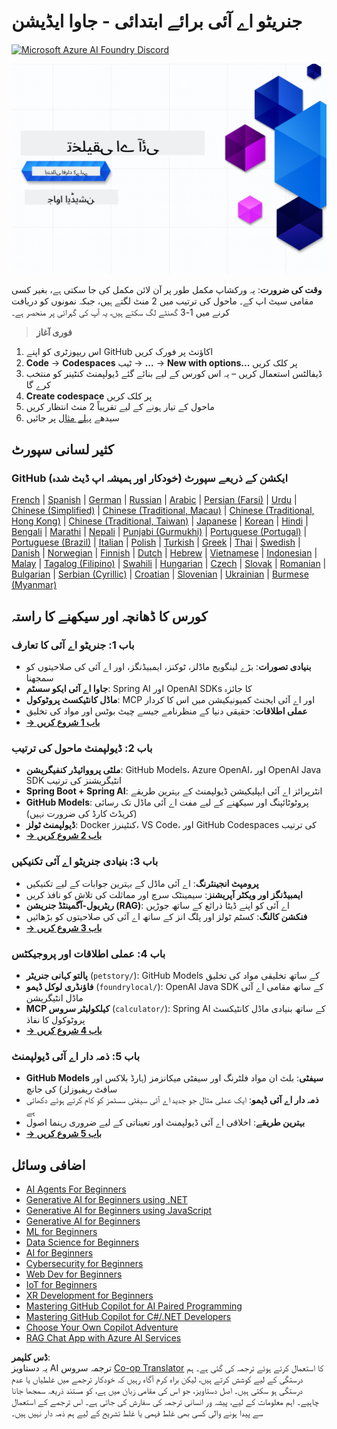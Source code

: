 <!--
CO_OP_TRANSLATOR_METADATA:
{
  "original_hash": "63b6426b88f6f56398ca3f1fbfc30889",
  "translation_date": "2025-07-29T08:13:30+00:00",
  "source_file": "README.md",
  "language_code": "ur"
}
-->
# جنریٹو اے آئی برائے ابتدائی - جاوا ایڈیشن

[![Microsoft Azure AI Foundry Discord](https://dcbadge.limes.pink/api/server/ByRwuEEgH4)](https://discord.com/invite/ByRwuEEgH4)

![Generative AI for Beginners - Java Edition](../../translated_images/beg-genai-series.8b48be9951cc574c25f8a3accba949bfd03c2f008e2c613283a1b47316fbee68.ur.png)

**وقت کی ضرورت**: یہ ورکشاپ مکمل طور پر آن لائن مکمل کی جا سکتی ہے، بغیر کسی مقامی سیٹ اپ کے۔ ماحول کی ترتیب میں 2 منٹ لگتے ہیں، جبکہ نمونوں کو دریافت کرنے میں 1-3 گھنٹے لگ سکتے ہیں، یہ آپ کی گہرائی پر منحصر ہے۔

> **فوری آغاز**

1. اس ریپوزٹری کو اپنے GitHub اکاؤنٹ پر فورک کریں  
2. **Code** → **Codespaces** ٹیب → **...** → **New with options...** پر کلک کریں  
3. ڈیفالٹس استعمال کریں – یہ اس کورس کے لیے بنائے گئے ڈیولپمنٹ کنٹینر کو منتخب کرے گا  
4. **Create codespace** پر کلک کریں  
5. ماحول کے تیار ہونے کے لیے تقریباً 2 منٹ انتظار کریں  
6. سیدھے [پہلے مثال](./02-SetupDevEnvironment/README.md#step-2-create-a-github-personal-access-token) پر جائیں  

## کثیر لسانی سپورٹ

### GitHub ایکشن کے ذریعے سپورٹ (خودکار اور ہمیشہ اپ ڈیٹ شدہ)

[French](../fr/README.md) | [Spanish](../es/README.md) | [German](../de/README.md) | [Russian](../ru/README.md) | [Arabic](../ar/README.md) | [Persian (Farsi)](../fa/README.md) | [Urdu](./README.md) | [Chinese (Simplified)](../zh/README.md) | [Chinese (Traditional, Macau)](../mo/README.md) | [Chinese (Traditional, Hong Kong)](../hk/README.md) | [Chinese (Traditional, Taiwan)](../tw/README.md) | [Japanese](../ja/README.md) | [Korean](../ko/README.md) | [Hindi](../hi/README.md) | [Bengali](../bn/README.md) | [Marathi](../mr/README.md) | [Nepali](../ne/README.md) | [Punjabi (Gurmukhi)](../pa/README.md) | [Portuguese (Portugal)](../pt/README.md) | [Portuguese (Brazil)](../br/README.md) | [Italian](../it/README.md) | [Polish](../pl/README.md) | [Turkish](../tr/README.md) | [Greek](../el/README.md) | [Thai](../th/README.md) | [Swedish](../sv/README.md) | [Danish](../da/README.md) | [Norwegian](../no/README.md) | [Finnish](../fi/README.md) | [Dutch](../nl/README.md) | [Hebrew](../he/README.md) | [Vietnamese](../vi/README.md) | [Indonesian](../id/README.md) | [Malay](../ms/README.md) | [Tagalog (Filipino)](../tl/README.md) | [Swahili](../sw/README.md) | [Hungarian](../hu/README.md) | [Czech](../cs/README.md) | [Slovak](../sk/README.md) | [Romanian](../ro/README.md) | [Bulgarian](../bg/README.md) | [Serbian (Cyrillic)](../sr/README.md) | [Croatian](../hr/README.md) | [Slovenian](../sl/README.md) | [Ukrainian](../uk/README.md) | [Burmese (Myanmar)](../my/README.md)

## کورس کا ڈھانچہ اور سیکھنے کا راستہ

### **باب 1: جنریٹو اے آئی کا تعارف**
- **بنیادی تصورات**: بڑے لینگویج ماڈلز، ٹوکنز، ایمبیڈنگز، اور اے آئی کی صلاحیتوں کو سمجھنا  
- **جاوا اے آئی ایکو سسٹم**: Spring AI اور OpenAI SDKs کا جائزہ  
- **ماڈل کانٹیکسٹ پروٹوکول**: MCP اور اے آئی ایجنٹ کمیونیکیشن میں اس کا کردار  
- **عملی اطلاقات**: حقیقی دنیا کے منظرنامے جیسے چیٹ بوٹس اور مواد کی تخلیق  
- **[→ باب 1 شروع کریں](./01-IntroToGenAI/README.md)**  

### **باب 2: ڈیولپمنٹ ماحول کی ترتیب**
- **ملٹی پرووائیڈر کنفیگریشن**: GitHub Models، Azure OpenAI، اور OpenAI Java SDK انٹیگریشنز کی ترتیب  
- **Spring Boot + Spring AI**: انٹرپرائز اے آئی ایپلیکیشن ڈیولپمنٹ کے بہترین طریقے  
- **GitHub Models**: پروٹوٹائپنگ اور سیکھنے کے لیے مفت اے آئی ماڈل تک رسائی (کریڈٹ کارڈ کی ضرورت نہیں)  
- **ڈیولپمنٹ ٹولز**: Docker کنٹینرز، VS Code، اور GitHub Codespaces کی ترتیب  
- **[→ باب 2 شروع کریں](./02-SetupDevEnvironment/README.md)**  

### **باب 3: بنیادی جنریٹو اے آئی تکنیکیں**
- **پرومپٹ انجینئرنگ**: اے آئی ماڈل کے بہترین جوابات کے لیے تکنیکیں  
- **ایمبیڈنگز اور ویکٹر آپریشنز**: سیمینٹک سرچ اور مماثلت کی تلاش کو نافذ کریں  
- **ریٹریول-آگمینٹڈ جنریشن (RAG)**: اے آئی کو اپنے ڈیٹا ذرائع کے ساتھ جوڑیں  
- **فنکشن کالنگ**: کسٹم ٹولز اور پلگ انز کے ساتھ اے آئی کی صلاحیتوں کو بڑھائیں  
- **[→ باب 3 شروع کریں](./03-CoreGenerativeAITechniques/README.md)**  

### **باب 4: عملی اطلاقات اور پروجیکٹس**
- **پالتو کہانی جنریٹر** (`petstory/`): GitHub Models کے ساتھ تخلیقی مواد کی تخلیق  
- **فاؤنڈری لوکل ڈیمو** (`foundrylocal/`): OpenAI Java SDK کے ساتھ مقامی اے آئی ماڈل انٹیگریشن  
- **MCP کیلکولیٹر سروس** (`calculator/`): Spring AI کے ساتھ بنیادی ماڈل کانٹیکسٹ پروٹوکول کا نفاذ  
- **[→ باب 4 شروع کریں](./04-PracticalSamples/README.md)**  

### **باب 5: ذمہ دار اے آئی ڈیولپمنٹ**
- **GitHub Models سیفٹی**: بلٹ ان مواد فلٹرنگ اور سیفٹی میکانزمز (ہارڈ بلاکس اور سافٹ ریفیوزلز) کی جانچ  
- **ذمہ دار اے آئی ڈیمو**: ایک عملی مثال جو جدید اے آئی سیفٹی سسٹمز کو کام کرتے ہوئے دکھاتی ہے  
- **بہترین طریقے**: اخلاقی اے آئی ڈیولپمنٹ اور تعیناتی کے لیے ضروری رہنما اصول  
- **[→ باب 5 شروع کریں](./05-ResponsibleGenAI/README.md)**  

## اضافی وسائل

- [AI Agents For Beginners](https://github.com/microsoft/ai-agents-for-beginners)  
- [Generative AI for Beginners using .NET](https://github.com/microsoft/Generative-AI-for-beginners-dotnet)  
- [Generative AI for Beginners using JavaScript](https://github.com/microsoft/generative-ai-with-javascript)  
- [Generative AI for Beginners](https://github.com/microsoft/generative-ai-for-beginners)  
- [ML for Beginners](https://aka.ms/ml-beginners)  
- [Data Science for Beginners](https://aka.ms/datascience-beginners)  
- [AI for Beginners](https://aka.ms/ai-beginners)  
- [Cybersecurity for Beginners](https://github.com/microsoft/Security-101)  
- [Web Dev for Beginners](https://aka.ms/webdev-beginners)  
- [IoT for Beginners](https://aka.ms/iot-beginners)  
- [XR Development for Beginners](https://github.com/microsoft/xr-development-for-beginners)  
- [Mastering GitHub Copilot for AI Paired Programming](https://aka.ms/GitHubCopilotAI)  
- [Mastering GitHub Copilot for C#/.NET Developers](https://github.com/microsoft/mastering-github-copilot-for-dotnet-csharp-developers)  
- [Choose Your Own Copilot Adventure](https://github.com/microsoft/CopilotAdventures)  
- [RAG Chat App with Azure AI Services](https://github.com/Azure-Samples/azure-search-openai-demo-java)  

**ڈس کلیمر**:  
یہ دستاویز AI ترجمہ سروس [Co-op Translator](https://github.com/Azure/co-op-translator) کا استعمال کرتے ہوئے ترجمہ کی گئی ہے۔ ہم درستگی کے لیے کوشش کرتے ہیں، لیکن براہ کرم آگاہ رہیں کہ خودکار ترجمے میں غلطیاں یا عدم درستگی ہو سکتی ہیں۔ اصل دستاویز، جو اس کی مقامی زبان میں ہے، کو مستند ذریعہ سمجھا جانا چاہیے۔ اہم معلومات کے لیے، پیشہ ور انسانی ترجمہ کی سفارش کی جاتی ہے۔ اس ترجمے کے استعمال سے پیدا ہونے والی کسی بھی غلط فہمی یا غلط تشریح کے لیے ہم ذمہ دار نہیں ہیں۔